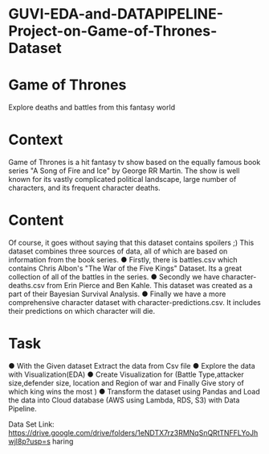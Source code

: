 # GUVI-EDA-and-DATAPIPELINE-Project-on-Game-of-Thrones-Dataset

# Game of Thrones
Explore deaths and battles from this fantasy world

# Context
Game of Thrones is a hit fantasy tv show based on the equally famous book series "A Song of Fire
and Ice" by George RR Martin. The show is well known for its vastly complicated political landscape,
large number of characters, and its frequent character deaths.

# Content
Of course, it goes without saying that this dataset contains spoilers ;)
This dataset combines three sources of data, all of which are based on information from the book
series.
● Firstly, there is battles.csv which contains Chris Albon's "The
War of the Five Kings" Dataset. Its a
great collection of all of the battles in the series.
● Secondly we have character-deaths.csv from Erin Pierce and Ben
Kahle. This dataset was created as a part of their Bayesian Survival
Analysis.
● Finally we have a more comprehensive character dataset with
character-predictions.csv. It
includes their predictions on which character will die.

# Task
● With the Given dataset Extract the data from Csv file
● Explore the data with Visualization(EDA)
● Create Visualization for (Battle Type,attacker size,defender size, location
and Region of war and Finally Give story of which king wins the most )
● Transform the dataset using Pandas and Load the data into Cloud
database (AWS using Lambda, RDS, S3) with Data Pipeline.

Data Set Link:
https://drive.google.com/drive/folders/1eNDTX7rz3RMNqSnQRtTNFFLYoJhwjl8p?usp=s
haring
